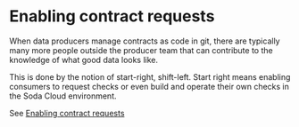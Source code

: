 # Enabling contract requests

When data producers manage contracts as code in git, there are typically many more people outside 
the producer team that can contribute to the knowledge of what good data looks like.

This is done by the notion of start-right, shift-left.  Start right means enabling consumers 
to request checks or even build and operate their own checks in the Soda Cloud environment.

See [Enabling contract requests](../../docs_prescriptive/03_managing_self_serve_consumer_checks/README.md) 
